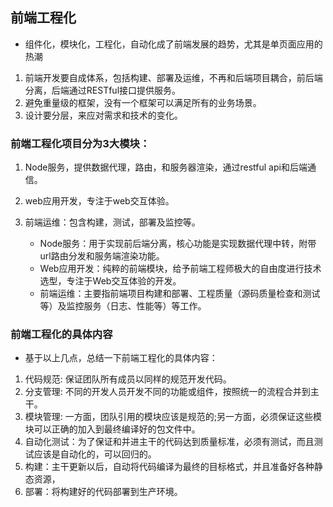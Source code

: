 
## 前端工程化
- 组件化，模块化，工程化，自动化成了前端发展的趋势，尤其是单页面应用的热潮
1. 前端开发要自成体系，包括构建、部署及运维，不再和后端项目耦合，前后端分离，后端通过RESTful接口提供服务。 
2. 避免重量级的框架，没有一个框架可以满足所有的业务场景。 
3. 设计要分层，来应对需求和技术的变化。

### 前端工程化项目分为3大模块： 
1. Node服务，提供数据代理，路由，和服务器渲染，通过restful api和后端通信。 
2. web应用开发，专注于web交互体验。 
3. 前端运维：包含构建，测试，部署及监控等。
      
    * Node服务：用于实现前后端分离，核心功能是实现数据代理中转，附带url路由分发和服务端渲染功能。
    * Web应用开发：纯粹的前端模块，给予前端工程师极大的自由度进行技术选型，专注于Web交互体验的开发。
    * 前端运维：主要指前端项目构建和部署、工程质量（源码质量检查和测试等）及监控服务（日志、性能等）等工作。

### 前端工程化的具体内容
- 基于以上几点，总结一下前端工程化的具体内容：

1. 代码规范: 保证团队所有成员以同样的规范开发代码。
2. 分支管理: 不同的开发人员开发不同的功能或组件，按照统一的流程合并到主干。
3. 模块管理: 一方面，团队引用的模块应该是规范的;另一方面，必须保证这些模块可以正确的加入到最终编译好的包文件中。
4. 自动化测试：为了保证和并进主干的代码达到质量标准，必须有测试，而且测试应该是自动化的，可以回归的。
5. 构建：主干更新以后，自动将代码编译为最终的目标格式，并且准备好各种静态资源，
6. 部署：将构建好的代码部署到生产环境。